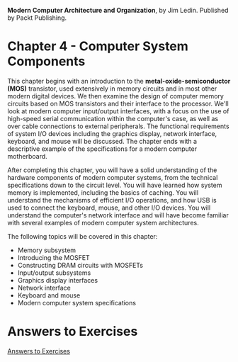 __Modern Computer Architecture and Organization__, by Jim Ledin. Published by Packt Publishing.
# Chapter 4 - Computer System Components

This chapter begins with an introduction to the **metal-oxide-semiconductor (MOS)**
transistor, used extensively in memory circuits and in most other modern digital devices.
We then examine the design of computer memory circuits based on MOS transistors and
their interface to the processor. We'll look at modern computer input/output interfaces,
with a focus on the use of high-speed serial communication within the computer's case,
as well as over cable connections to external peripherals. The functional requirements
of system I/O devices including the graphics display, network interface, keyboard, and
mouse will be discussed. The chapter ends with a descriptive example of the specifications
for a modern computer motherboard.

After completing this chapter, you will have a solid understanding of the hardware
components of modern computer systems, from the technical specifications down to
the circuit level. You will have learned how system memory is implemented, including
the basics of caching. You will understand the mechanisms of efficient I/O operations,
and how USB is used to connect the keyboard, mouse, and other I/O devices. You will
understand the computer's network interface and will have become familiar with several
examples of modern computer system architectures.

The following topics will be covered in this chapter:
* Memory subsystem 
* Introducing the MOSFET
* Constructing DRAM circuits with MOSFETs 
* Input/output subsystems
* Graphics display interfaces
* Network interface
* Keyboard and mouse
* Modern computer system specifications

# Answers to Exercises
[Answers to Exercises](Answers%20to%20Exercises/)